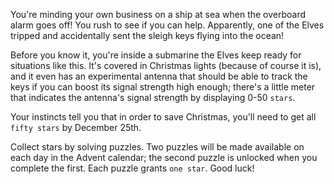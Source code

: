 You're minding your own business on a ship at sea when the overboard alarm goes off! You rush to see if you can help. Apparently, one of the Elves tripped and accidentally sent the sleigh keys flying into the ocean!

Before you know it, you're inside a submarine the Elves keep ready for situations like this. It's covered in Christmas lights (because of course it is), and it even has an experimental antenna that should be able to track the keys if you can boost its signal strength high enough; there's a little meter that indicates the antenna's signal strength by displaying 0-50 ```stars```.

Your instincts tell you that in order to save Christmas, you'll need to get all ```fifty stars``` by December 25th.

Collect stars by solving puzzles. Two puzzles will be made available on each day in the Advent calendar; the second puzzle is unlocked when you complete the first. Each puzzle grants ```one star```. Good luck!